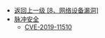- [返回上一级 [8、网络设备漏洞]](/8、网络设备漏洞)
- [脉冲安全](/8、网络设备漏洞/脉冲安全/)
  - [CVE-2019-11510](/8、网络设备漏洞/脉冲安全/CVE-2019-11510.md)
